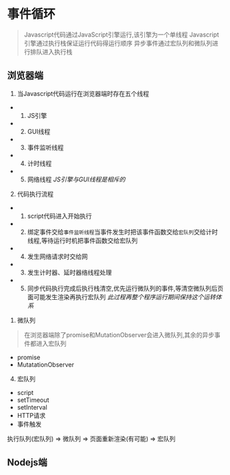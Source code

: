 # 事件循环

> Javascript代码通过JavaScript引擎运行,该引擎为一个单线程
> Javascript引擎通过执行栈保证运行代码得运行顺序
> 异步事件通过宏队列和微队列进行排队进入执行栈

## 浏览器端

1. 当Javascript代码运行在浏览器端时存在五个线程

- 1. JS引擎
- 2. GUI线程
- 3. 事件监听线程
- 4. 计时线程
- 5. 网络线程
*JS引擎与GUI线程是相斥的*

2. 代码执行流程

- 1. script代码进入开始执行
- 2. 绑定事件交给`事件监听线程`当事件发生时把该事件函数交给`宏队列`交给计时线程,等待运行时机把事件函数交给宏队列
- 4. 发生网络请求时交给网
- 3. 发生计时器、延时器络线程处理
- 5. 同步代码执行完成后执行栈清空,优先运行微队列的事件,等清空微队列后页面可能发生渲染再执行宏队列
*此过程再整个程序运行期间保持这个运转体系*

1. 微队列

> 在浏览器端除了promise和MutationObserver会进入微队列,其余的异步事件都进入宏队列

- promise
- MutatationObserver

4. 宏队列 
   
- script
- setTimeout
- setInterval
- HTTP请求
- 事件触发

执行队列(宏队列) => 微队列 => 页面重新渲染(有可能) => 宏队列 

## Nodejs端
